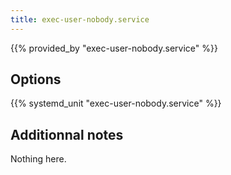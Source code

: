 ```yaml
---
title: exec-user-nobody.service
---
```


{{% provided_by "exec-user-nobody.service" %}}

## Options

{{% systemd_unit "exec-user-nobody.service" %}}

## Additionnal notes

Nothing here.